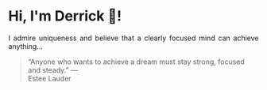 # Hi, I'm Derrick 👋!
<p align="justify">I admire uniqueness and believe that a clearly focused mind can achieve anything...</p> 
<!-- #quote-start -->
<blockquote>&ldquo;Anyone who wants to achieve a dream must stay strong, focused and steady.&rdquo; &mdash; <footer>Estee Lauder</footer></blockquote>
<!-- #quote-end -->
